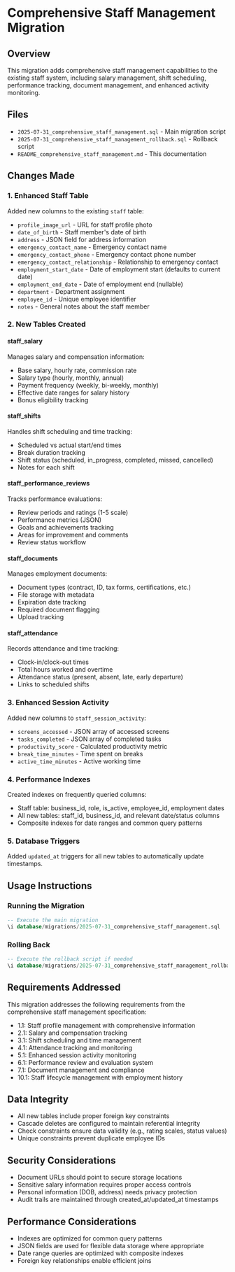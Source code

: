 # Comprehensive Staff Management Migration

## Overview

This migration adds comprehensive staff management capabilities to the existing staff system, including salary management, shift scheduling, performance tracking, document management, and enhanced activity monitoring.

## Files

- `2025-07-31_comprehensive_staff_management.sql` - Main migration script
- `2025-07-31_comprehensive_staff_management_rollback.sql` - Rollback script
- `README_comprehensive_staff_management.md` - This documentation

## Changes Made

### 1. Enhanced Staff Table

Added new columns to the existing `staff` table:

- `profile_image_url` - URL for staff profile photo
- `date_of_birth` - Staff member's date of birth
- `address` - JSON field for address information
- `emergency_contact_name` - Emergency contact name
- `emergency_contact_phone` - Emergency contact phone number
- `emergency_contact_relationship` - Relationship to emergency contact
- `employment_start_date` - Date of employment start (defaults to current date)
- `employment_end_date` - Date of employment end (nullable)
- `department` - Department assignment
- `employee_id` - Unique employee identifier
- `notes` - General notes about the staff member

### 2. New Tables Created

#### staff_salary

Manages salary and compensation information:

- Base salary, hourly rate, commission rate
- Salary type (hourly, monthly, annual)
- Payment frequency (weekly, bi-weekly, monthly)
- Effective date ranges for salary history
- Bonus eligibility tracking

#### staff_shifts

Handles shift scheduling and time tracking:

- Scheduled vs actual start/end times
- Break duration tracking
- Shift status (scheduled, in_progress, completed, missed, cancelled)
- Notes for each shift

#### staff_performance_reviews

Tracks performance evaluations:

- Review periods and ratings (1-5 scale)
- Performance metrics (JSON)
- Goals and achievements tracking
- Areas for improvement and comments
- Review status workflow

#### staff_documents

Manages employment documents:

- Document types (contract, ID, tax forms, certifications, etc.)
- File storage with metadata
- Expiration date tracking
- Required document flagging
- Upload tracking

#### staff_attendance

Records attendance and time tracking:

- Clock-in/clock-out times
- Total hours worked and overtime
- Attendance status (present, absent, late, early departure)
- Links to scheduled shifts

### 3. Enhanced Session Activity

Added new columns to `staff_session_activity`:

- `screens_accessed` - JSON array of accessed screens
- `tasks_completed` - JSON array of completed tasks
- `productivity_score` - Calculated productivity metric
- `break_time_minutes` - Time spent on breaks
- `active_time_minutes` - Active working time

### 4. Performance Indexes

Created indexes on frequently queried columns:

- Staff table: business_id, role, is_active, employee_id, employment dates
- All new tables: staff_id, business_id, and relevant date/status columns
- Composite indexes for date ranges and common query patterns

### 5. Database Triggers

Added `updated_at` triggers for all new tables to automatically update timestamps.

## Usage Instructions

### Running the Migration

```sql
-- Execute the main migration
\i database/migrations/2025-07-31_comprehensive_staff_management.sql
```

### Rolling Back

```sql
-- Execute the rollback script if needed
\i database/migrations/2025-07-31_comprehensive_staff_management_rollback.sql
```

## Requirements Addressed

This migration addresses the following requirements from the comprehensive staff management specification:

- 1.1: Staff profile management with comprehensive information
- 2.1: Salary and compensation tracking
- 3.1: Shift scheduling and time management
- 4.1: Attendance tracking and monitoring
- 5.1: Enhanced session activity monitoring
- 6.1: Performance review and evaluation system
- 7.1: Document management and compliance
- 10.1: Staff lifecycle management with employment history

## Data Integrity

- All new tables include proper foreign key constraints
- Cascade deletes are configured to maintain referential integrity
- Check constraints ensure data validity (e.g., rating scales, status values)
- Unique constraints prevent duplicate employee IDs

## Security Considerations

- Document URLs should point to secure storage locations
- Sensitive salary information requires proper access controls
- Personal information (DOB, address) needs privacy protection
- Audit trails are maintained through created_at/updated_at timestamps

## Performance Considerations

- Indexes are optimized for common query patterns
- JSON fields are used for flexible data storage where appropriate
- Date range queries are optimized with composite indexes
- Foreign key relationships enable efficient joins
